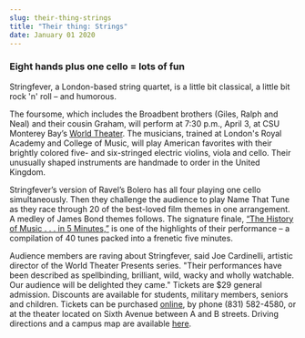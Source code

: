 ```yaml
---
slug: their-thing-strings
title: "Their thing: Strings"
date: January 01 2020
---
```


 
<h3>Eight hands plus one cello = lots of fun</h3>
<p>
  Stringfever, a London-based string quartet, is a little bit classical, a
  little bit rock 'n' roll – and humorous.
</p>
<p>
  The foursome, which includes the Broadbent brothers (Giles, Ralph and Neal)
  and their cousin Graham, will perform at 7:30 p.m., April 3, at CSU Monterey
  Bay’s <a href="https://worldtheater.csumb.edu">World Theater</a>. The
  musicians, trained at London's Royal Academy and College of Music, will play
  American favorites with their brightly colored five- and six-stringed electric
  violins, viola and cello. Their unusually shaped instruments are handmade to
  order in the United Kingdom.
</p>
<p>
  Stringfever’s version of Ravel’s Bolero has all four playing one cello
  simultaneously. Then they challenge the audience to play Name That Tune as
  they race through 20 of the best-loved film themes in one arrangement. A
  medley of James Bond themes follows. The signature finale,
  <a href="https://www.youtube.com/watch?v=SG6Ef-NQCi4"
    >“The History of Music . . . in 5 Minutes,”</a
  >
  is one of the highlights of their performance – a compilation of 40 tunes
  packed into a frenetic five minutes.
</p>
<p>
  Audience members are raving about Stringfever, said Joe Cardinelli, artistic
  director of the World Theater Presents series. "Their performances have been
  described as spellbinding, brilliant, wild, wacky and wholly watchable. Our
  audience will be delighted they came." Tickets are $29 general admission.
  Discounts are available for students, military members, seniors and children.
  Tickets can be purchased <a href="https://worldtheater.csumb.edu">online</a>,
  by phone (831) 582-4580, or at the theater located on Sixth Avenue between A
  and B streets. Driving directions and a campus map are available
  <a href="https://csumb.edu/maps">here</a>.
</p>
 
